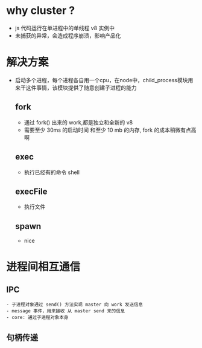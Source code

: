 # why cluster ?
  - js 代码运行在单进程中的单线程 v8 实例中
  - 未捕获的异常，会造成程序崩溃，影响产品化

# 解决方案
  - 启动多个进程，每个进程各自用一个cpu，在node中，child_process模块用来干这件事情，该模块提供了随意创建子进程的能力
    ## fork
      - 通过 fork() 出来的 work,都是独立和全新的 v8
      - 需要至少 30ms 的启动时间 和至少 10 mb 的内存, fork 的成本稍微有点高啊
    ## exec
      - 执行已经有的命令 shell
    ## execFile
      - 执行文件
    ## spawn
      - nice
# 进程间相互通信
  ## IPC
    - 子进程对象通过 send() 方法实现 master 向 work 发送信息
    - message 事件，用来接收 从 master send 来的信息
    - core: 通过子进程对象本身
  ## 句柄传递

